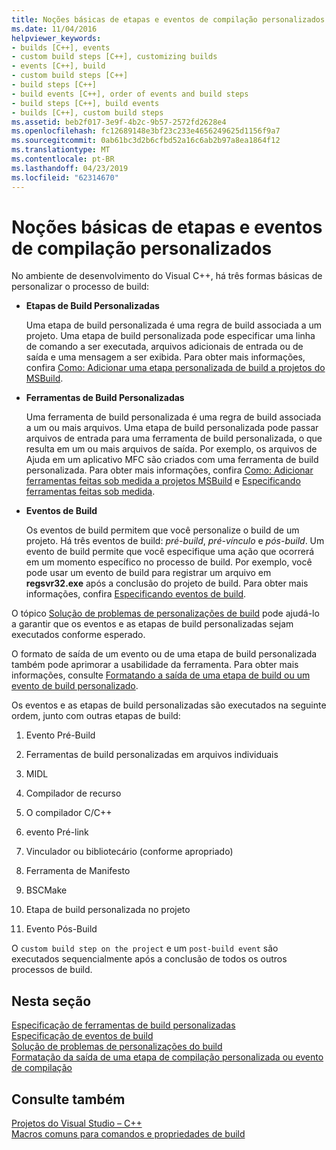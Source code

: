 ```yaml
---
title: Noções básicas de etapas e eventos de compilação personalizados
ms.date: 11/04/2016
helpviewer_keywords:
- builds [C++], events
- custom build steps [C++], customizing builds
- events [C++], build
- custom build steps [C++]
- build steps [C++]
- build events [C++], order of events and build steps
- build steps [C++], build events
- builds [C++], custom build steps
ms.assetid: beb2f017-3e9f-4b2c-9b57-2572fd2628e4
ms.openlocfilehash: fc12689148e3bf23c233e4656249625d1156f9a7
ms.sourcegitcommit: 0ab61bc3d2b6cfbd52a16c6ab2b97a8ea1864f12
ms.translationtype: MT
ms.contentlocale: pt-BR
ms.lasthandoff: 04/23/2019
ms.locfileid: "62314670"
---
```

# <a name="understanding-custom-build-steps-and-build-events"></a>Noções básicas de etapas e eventos de compilação personalizados

No ambiente de desenvolvimento do Visual C++, há três formas básicas de personalizar o processo de build:

- **Etapas de Build Personalizadas**

   Uma etapa de build personalizada é uma regra de build associada a um projeto. Uma etapa de build personalizada pode especificar uma linha de comando a ser executada, arquivos adicionais de entrada ou de saída e uma mensagem a ser exibida. Para obter mais informações, confira [Como: Adicionar uma etapa personalizada de build a projetos do MSBuild](how-to-add-a-custom-build-step-to-msbuild-projects.md).

- **Ferramentas de Build Personalizadas**

   Uma ferramenta de build personalizada é uma regra de build associada a um ou mais arquivos. Uma etapa de build personalizada pode passar arquivos de entrada para uma ferramenta de build personalizada, o que resulta em um ou mais arquivos de saída. Por exemplo, os arquivos de Ajuda em um aplicativo MFC são criados com uma ferramenta de build personalizada. Para obter mais informações, confira [Como: Adicionar ferramentas feitas sob medida a projetos MSBuild](how-to-add-custom-build-tools-to-msbuild-projects.md) e [Especificando ferramentas feitas sob medida](specifying-custom-build-tools.md).

- **Eventos de Build**

   Os eventos de build permitem que você personalize o build de um projeto. Há três eventos de build: *pré-build*, *pré-vínculo* e *pós-build*. Um evento de build permite que você especifique uma ação que ocorrerá em um momento específico no processo de build. Por exemplo, você pode usar um evento de build para registrar um arquivo em **regsvr32.exe** após a conclusão do projeto de build. Para obter mais informações, confira [Especificando eventos de build](specifying-build-events.md).

O tópico [Solução de problemas de personalizações de build](troubleshooting-build-customizations.md) pode ajudá-lo a garantir que os eventos e as etapas de build personalizadas sejam executados conforme esperado.

O formato de saída de um evento ou de uma etapa de build personalizada também pode aprimorar a usabilidade da ferramenta. Para obter mais informações, consulte [Formatando a saída de uma etapa de build ou um evento de build personalizado](formatting-the-output-of-a-custom-build-step-or-build-event.md).

Os eventos e as etapas de build personalizadas são executados na seguinte ordem, junto com outras etapas de build:

1. Evento Pré-Build

2. Ferramentas de build personalizadas em arquivos individuais

3. MIDL

4. Compilador de recurso

5. O compilador C/C++

6. evento Pré-link

7. Vinculador ou bibliotecário (conforme apropriado)

8. Ferramenta de Manifesto

9. BSCMake

10. Etapa de build personalizada no projeto

11. Evento Pós-Build

O `custom build step on the project` e um `post-build event` são executados sequencialmente após a conclusão de todos os outros processos de build.

## <a name="in-this-section"></a>Nesta seção

[Especificação de ferramentas de build personalizadas](specifying-custom-build-tools.md)<br/>
[Especificação de eventos de build](specifying-build-events.md)<br/>
[Solução de problemas de personalizações do build](troubleshooting-build-customizations.md)<br/>
[Formatação da saída de uma etapa de compilação personalizada ou evento de compilação](formatting-the-output-of-a-custom-build-step-or-build-event.md)<br/>

## <a name="see-also"></a>Consulte também

[Projetos do Visual Studio – C++](creating-and-managing-visual-cpp-projects.md)<br>
[Macros comuns para comandos e propriedades de build](reference/common-macros-for-build-commands-and-properties.md)
